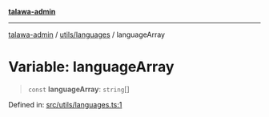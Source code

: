 [**talawa-admin**](../../../README.md)

***

[talawa-admin](../../../README.md) / [utils/languages](../README.md) / languageArray

# Variable: languageArray

> `const` **languageArray**: `string`[]

Defined in: [src/utils/languages.ts:1](https://github.com/gautam-divyanshu/talawa-admin/blob/cfee07d9592eee1569f258baf49181c393e48f1b/src/utils/languages.ts#L1)
